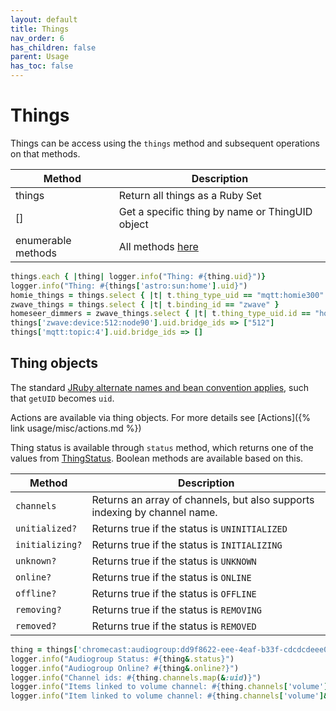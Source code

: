 ```yaml
---
layout: default
title: Things
nav_order: 6
has_children: false
parent: Usage
has_toc: false
---
```


# Things

Things can be access using the `things` method and subsequent operations on that methods.

| Method             | Description                                                         |
| ------------------ | ------------------------------------------------------------------- |
| things             | Return all things as a Ruby Set                                     |
| []                 | Get a specific thing by name or ThingUID object                     |
| enumerable methods | All methods [here](https://ruby-doc.org/core-2.6.8/Enumerable.html) |

```ruby
things.each { |thing| logger.info("Thing: #{thing.uid}")}
logger.info("Thing: #{things['astro:sun:home'].uid}")
homie_things = things.select { |t| t.thing_type_uid == "mqtt:homie300" }
zwave_things = things.select { |t| t.binding_id == "zwave" }
homeseer_dimmers = zwave_things.select { |t| t.thing_type_uid.id == "homeseer_hswd200_00_000" }
things['zwave:device:512:node90'].uid.bridge_ids => ["512"]
things['mqtt:topic:4'].uid.bridge_ids => []
```

## Thing objects

The standard [JRuby alternate names and bean convention applies](https://github.com/jruby/jruby/wiki/CallingJavaFromJRuby#alternative-names-and-beans-convention), such that `getUID` becomes `uid`.

Actions are available via thing objects. For more details see [Actions]({% link usage/misc/actions.md %})

Thing status is available through `status` method, which returns one of the values from [ThingStatus](https://www.openhab.org/docs/concepts/things.html#thing-status). Boolean methods are available based on this. 

| Method          | Description                                                               |
| --------------- | ------------------------------------------------------------------------- |
| `channels`      | Returns an array of channels, but also supports indexing by channel name. |
| `unitialized?`  | Returns true if the status is `UNINITIALIZED`                             |
| `initializing?` | Returns true if the status is `INITIALIZING`                              |
| `unknown?`      | Returns true if the status is `UNKNOWN`                                   |
| `online?`       | Returns true if the status is `ONLINE`                                    |
| `offline?`      | Returns true if the status is `OFFLINE`                                   |
| `removing?`     | Returns true if the status is `REMOVING`                                  |
| `removed?`      | Returns true if the status is `REMOVED`                                   |

```ruby
thing = things['chromecast:audiogroup:dd9f8622-eee-4eaf-b33f-cdcdcdeee001121']
logger.info("Audiogroup Status: #{thing&.status}")
logger.info("Audiogroup Online? #{thing&.online?}")
logger.info("Channel ids: #{thing.channels.map(&:uid)}")
logger.info("Items linked to volume channel: #{thing.channels['volume']&.items&.map(&:name)&.join(', ')}")
logger.info("Item linked to volume channel: #{thing.channels['volume']&.item&.name}")
```
